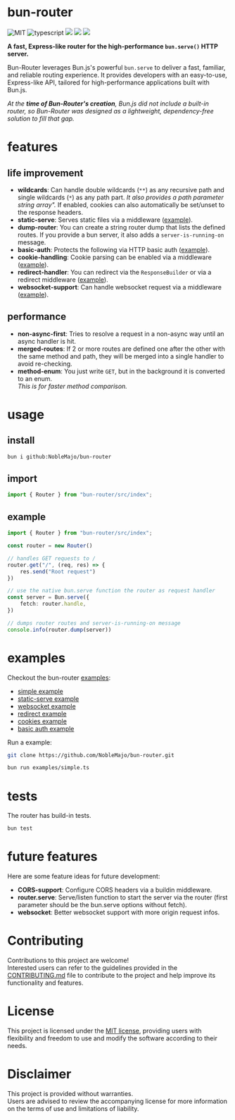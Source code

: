 # bun-router
![MIT](https://img.shields.io/badge/license-MIT-blue.svg)
![typescript](https://img.shields.io/badge/dynamic/json?style=plastic&color=blue&label=Typescript&prefix=v&query=peerDependencies.typescript&url=https%3A%2F%2Fraw.githubusercontent.com%2Fnoblemajo%2Fbun-router%2Fmain%2Fpackage.json)
![](https://img.shields.io/badge/dynamic/json?color=green&label=watchers&query=watchers&suffix=x&url=https%3A%2F%2Fapi.github.com%2Frepos%2Fnoblemajo%2Fbun-router)
![](https://img.shields.io/badge/dynamic/json?color=yellow&label=stars&query=stargazers_count&suffix=x&url=https%3A%2F%2Fapi.github.com%2Frepos%2Fnoblemajo%2Fbun-router)
![](https://img.shields.io/badge/dynamic/json?color=navy&label=forks&query=forks&suffix=x&url=https%3A%2F%2Fapi.github.com%2Frepos%2Fnoblemajo%2Fbun-router)
<!-- ![](https://img.shields.io/badge/dynamic/json?color=darkred&label=open%20issues&query=open_issues&suffix=x&url=https%3A%2F%2Fapi.github.com%2Frepos%2Fnoblemajo%2Fbun-router)
![](https://img.shields.io/badge/dynamic/json?color=orange&label=subscribers&query=subscribers_count&suffix=x&url=https%3A%2F%2Fapi.github.com%2Frepos%2Fnoblemajo%2Fbun-router) -->

**A fast, Express-like router for the high-performance `bun.serve()` HTTP server.**

Bun-Router leverages Bun.js's powerful `bun.serve` to deliver a fast, familiar, and reliable routing experience. It provides developers with an easy-to-use, Express-like API, tailored for high-performance applications built with Bun.js.

*At the **time of Bun-Router's creation**, Bun.js did not include a built-in router, so Bun-Router was designed as a lightweight, dependency-free solution to fill that gap.*

# features

## life improvement

- **wildcards**: Can handle double wildcards (`**`) as any recursive path and 
  single wildcards (`*`) as any path part. *It also provides a path parameter string array".*
  If enabled, cookies can also automatically be set/unset to the response headers. 
- **static-serve**: Serves static files via a middleware ([example](https://github.com/NobleMajo/bun-router/blob/main/examples/static-serve.ts)).
- **dump-router**: You can create a string router dump that lists the defined routes.
  If you provide a bun server, it also adds a `server-is-running-on` message.
- **basic-auth**: Protects the following via HTTP basic auth ([example](https://github.com/NobleMajo/bun-router/blob/main/examples/basic-auth.ts)).
- **cookie-handling**: Cookie parsing can be enabled via a middleware ([example](https://github.com/NobleMajo/bun-router/blob/main/examples/cookies.ts)).  
- **redirect-handler**: You can redirect via the `ResponseBuilder` or
  via a redirect middleware ([example](https://github.com/NobleMajo/bun-router/blob/main/examples/redirect.ts)).
- **websocket-support**: Can handle websocket request via a middleware ([example](https://github.com/NobleMajo/bun-router/blob/main/examples/websocket.ts)).

## performance

- **non-async-first**: Tries to resolve a request in a non-async way until an async handler is hit.
- **merged-routes**: If 2 or more routes are defined one after the other with the same method and path,
  they will be merged into a single handler to avoid re-checking.
- **method-enum**: You just write `GET`, but in the background it is converted to an enum.  
  *This is for faster method comparison.*

# usage

## install

```sh
bun i github:NobleMajo/bun-router
```

## import 

```ts
import { Router } from "bun-router/src/index";
```

## example

```ts
import { Router } from "bun-router/src/index";

const router = new Router()

// handles GET requests to /
router.get("/", (req, res) => {
    res.send("Root request")
})

// use the native bun.serve function the router as request handler
const server = Bun.serve({
    fetch: router.handle,
})

// dumps router routes and server-is-running-on message
console.info(router.dump(server))
```

# examples

Checkout the bun-router [examples](https://github.com/NobleMajo/bun-router/tree/main/examples):
- [simple example](https://github.com/NobleMajo/bun-router/blob/main/examples/simple.ts)
- [static-serve example](https://github.com/NobleMajo/bun-router/blob/main/examples/static-serve.ts)
- [websocket example](https://github.com/NobleMajo/bun-router/blob/main/examples/websocket.ts)
- [redirect example](https://github.com/NobleMajo/bun-router/blob/main/examples/redirect.ts)
- [cookies example](https://github.com/NobleMajo/bun-router/blob/main/examples/cookies.ts)
- [basic auth example](https://github.com/NobleMajo/bun-router/blob/main/examples/basic-auth.ts)

Run a example:
```sh
git clone https://github.com/NobleMajo/bun-router.git

bun run examples/simple.ts
```

# tests

The router has build-in tests.

```ts
bun test
```

# future features
Here are some feature ideas for future development:
- **CORS-support**: Configure CORS headers via a buildin middleware.
- **router.serve**: Serve/listen function to start the server via the router (first parameter should be the bun.serve options without fetch).
- **websocket**: Better websocket support with more origin request infos.

# Contributing
Contributions to this project are welcome!  
Interested users can refer to the guidelines provided in the [CONTRIBUTING.md](CONTRIBUTING.md) file to contribute to the project and help improve its functionality and features.

# License
This project is licensed under the [MIT license](LICENSE), providing users with flexibility and freedom to use and modify the software according to their needs.

# Disclaimer
This project is provided without warranties.  
Users are advised to review the accompanying license for more information on the terms of use and limitations of liability.
